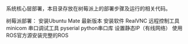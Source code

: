 系统核心层部署，本目录存放在树莓派上的部署步骤及运行的相关代码。

树莓派部署：
	安装Ubuntu Mate 最新版本
	安装软件
		RealVNC  远程控制工具
		minicom  串口调试工具
		pyserial python串口库
	设置静态IP（有线网络）
	使用ROS官方源安装完整的ROS
